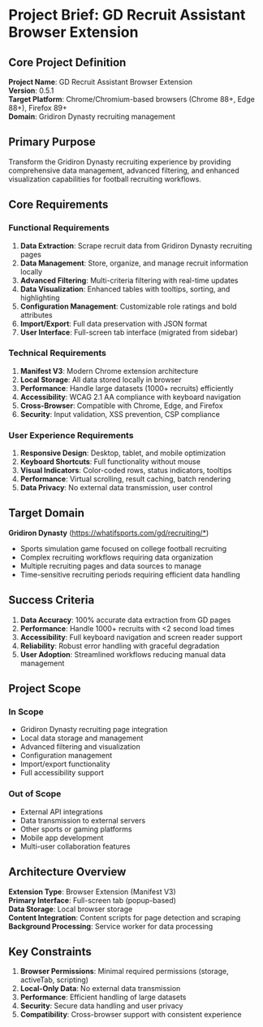 # Project Brief: GD Recruit Assistant Browser Extension

## Core Project Definition

**Project Name**: GD Recruit Assistant Browser Extension  
**Version**: 0.5.1  
**Target Platform**: Chrome/Chromium-based browsers (Chrome 88+, Edge 88+), Firefox 89+  
**Domain**: Gridiron Dynasty recruiting management

## Primary Purpose

Transform the Gridiron Dynasty recruiting experience by providing comprehensive data management, advanced filtering, and enhanced visualization capabilities for football recruiting workflows.

## Core Requirements

### Functional Requirements

1. **Data Extraction**: Scrape recruit data from Gridiron Dynasty recruiting pages
2. **Data Management**: Store, organize, and manage recruit information locally
3. **Advanced Filtering**: Multi-criteria filtering with real-time updates
4. **Data Visualization**: Enhanced tables with tooltips, sorting, and highlighting
5. **Configuration Management**: Customizable role ratings and bold attributes
6. **Import/Export**: Full data preservation with JSON format
7. **User Interface**: Full-screen tab interface (migrated from sidebar)

### Technical Requirements

1. **Manifest V3**: Modern Chrome extension architecture
2. **Local Storage**: All data stored locally in browser
3. **Performance**: Handle large datasets (1000+ recruits) efficiently
4. **Accessibility**: WCAG 2.1 AA compliance with keyboard navigation
5. **Cross-Browser**: Compatible with Chrome, Edge, and Firefox
6. **Security**: Input validation, XSS prevention, CSP compliance

### User Experience Requirements

1. **Responsive Design**: Desktop, tablet, and mobile optimization
2. **Keyboard Shortcuts**: Full functionality without mouse
3. **Visual Indicators**: Color-coded rows, status indicators, tooltips
4. **Performance**: Virtual scrolling, result caching, batch rendering
5. **Data Privacy**: No external data transmission, user control

## Target Domain

**Gridiron Dynasty** (<https://whatifsports.com/gd/recruiting/*>)

- Sports simulation game focused on college football recruiting
- Complex recruiting workflows requiring data organization
- Multiple recruiting pages and data sources to manage
- Time-sensitive recruiting periods requiring efficient data handling

## Success Criteria

1. **Data Accuracy**: 100% accurate data extraction from GD pages
2. **Performance**: Handle 1000+ recruits with <2 second load times
3. **Accessibility**: Full keyboard navigation and screen reader support
4. **Reliability**: Robust error handling with graceful degradation
5. **User Adoption**: Streamlined workflows reducing manual data management

## Project Scope

### In Scope

- Gridiron Dynasty recruiting page integration
- Local data storage and management
- Advanced filtering and visualization
- Configuration management
- Import/export functionality
- Full accessibility support

### Out of Scope

- External API integrations
- Data transmission to external servers
- Other sports or gaming platforms
- Mobile app development
- Multi-user collaboration features

## Architecture Overview

**Extension Type**: Browser Extension (Manifest V3)  
**Primary Interface**: Full-screen tab (popup-based)  
**Data Storage**: Local browser storage  
**Content Integration**: Content scripts for page detection and scraping  
**Background Processing**: Service worker for data processing  

## Key Constraints

1. **Browser Permissions**: Minimal required permissions (storage, activeTab, scripting)
2. **Local-Only Data**: No external data transmission
3. **Performance**: Efficient handling of large datasets
4. **Security**: Secure data handling and user privacy
5. **Compatibility**: Cross-browser support with consistent experience
